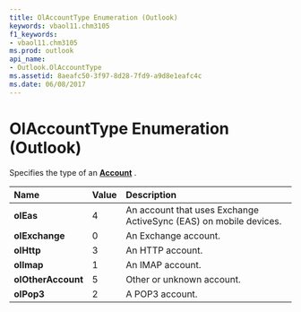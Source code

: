 ```yaml
---
title: OlAccountType Enumeration (Outlook)
keywords: vbaol11.chm3105
f1_keywords:
- vbaol11.chm3105
ms.prod: outlook
api_name:
- Outlook.OlAccountType
ms.assetid: 8aeafc50-3f97-8d28-7fd9-a9d8e1eafc4c
ms.date: 06/08/2017
---
```



# OlAccountType Enumeration (Outlook)

Specifies the type of an  **[Account](Outlook.Account.md)** .



|**Name**|**Value**|**Description**|
|:-----|:-----|:-----|
| **olEas**|4|An account that uses Exchange ActiveSync (EAS) on mobile devices.|
| **olExchange**|0|An Exchange account.|
| **olHttp**|3|An HTTP account.|
| **olImap**|1|An IMAP account.|
| **olOtherAccount**|5|Other or unknown account.|
| **olPop3**|2|A POP3 account.|

